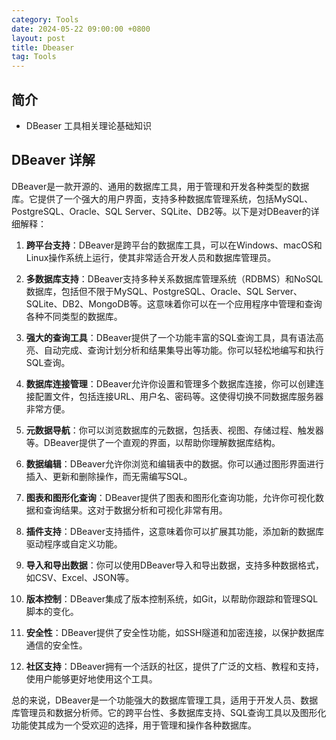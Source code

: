 ```yaml
---
category: Tools
date: 2024-05-22 09:00:00 +0800
layout: post
title: Dbeaser
tag: Tools
---
```

## 简介

+ DBeaser 工具相关理论基础知识

## DBeaver 详解

DBeaver是一款开源的、通用的数据库工具，用于管理和开发各种类型的数据库。它提供了一个强大的用户界面，支持多种数据库管理系统，包括MySQL、PostgreSQL、Oracle、SQL Server、SQLite、DB2等。以下是对DBeaver的详细解释：

1. **跨平台支持**：DBeaver是跨平台的数据库工具，可以在Windows、macOS和Linux操作系统上运行，使其非常适合开发人员和数据库管理员。

2. **多数据库支持**：DBeaver支持多种关系数据库管理系统（RDBMS）和NoSQL数据库，包括但不限于MySQL、PostgreSQL、Oracle、SQL Server、SQLite、DB2、MongoDB等。这意味着你可以在一个应用程序中管理和查询各种不同类型的数据库。

3. **强大的查询工具**：DBeaver提供了一个功能丰富的SQL查询工具，具有语法高亮、自动完成、查询计划分析和结果集导出等功能。你可以轻松地编写和执行SQL查询。

4. **数据库连接管理**：DBeaver允许你设置和管理多个数据库连接，你可以创建连接配置文件，包括连接URL、用户名、密码等。这使得切换不同数据库服务器非常方便。

5. **元数据导航**：你可以浏览数据库的元数据，包括表、视图、存储过程、触发器等。DBeaver提供了一个直观的界面，以帮助你理解数据库结构。

6. **数据编辑**：DBeaver允许你浏览和编辑表中的数据。你可以通过图形界面进行插入、更新和删除操作，而无需编写SQL。

7. **图表和图形化查询**：DBeaver提供了图表和图形化查询功能，允许你可视化数据和查询结果。这对于数据分析和可视化非常有用。

8. **插件支持**：DBeaver支持插件，这意味着你可以扩展其功能，添加新的数据库驱动程序或自定义功能。

9. **导入和导出数据**：你可以使用DBeaver导入和导出数据，支持多种数据格式，如CSV、Excel、JSON等。

10. **版本控制**：DBeaver集成了版本控制系统，如Git，以帮助你跟踪和管理SQL脚本的变化。

11. **安全性**：DBeaver提供了安全性功能，如SSH隧道和加密连接，以保护数据库通信的安全性。

12. **社区支持**：DBeaver拥有一个活跃的社区，提供了广泛的文档、教程和支持，使用户能够更好地使用这个工具。

总的来说，DBeaver是一个功能强大的数据库管理工具，适用于开发人员、数据库管理员和数据分析师。它的跨平台性、多数据库支持、SQL查询工具以及图形化功能使其成为一个受欢迎的选择，用于管理和操作各种数据库。